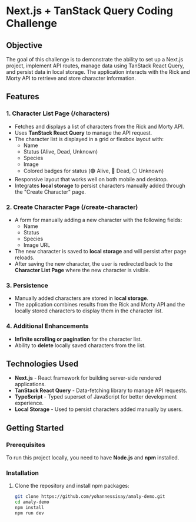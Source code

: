 # Next.js + TanStack Query Coding Challenge

## Objective

The goal of this challenge is to demonstrate the ability to set up a Next.js project, implement API routes, manage data using TanStack React Query, and persist data in local storage. The application interacts with the Rick and Morty API to retrieve and store character information.

## Features

### 1. **Character List Page (/characters)**

- Fetches and displays a list of characters from the Rick and Morty API.
- Uses **TanStack React Query** to manage the API request.
- The character list is displayed in a grid or flexbox layout with:
  - Name
  - Status (Alive, Dead, Unknown)
  - Species
  - Image
  - Colored badges for status (🟢 Alive, 🔴 Dead, ⚪ Unknown)
- Responsive layout that works well on both mobile and desktop.
- Integrates **local storage** to persist characters manually added through the "Create Character" page.

### 2. **Create Character Page (/create-character)**

- A form for manually adding a new character with the following fields:
  - Name
  - Status
  - Species
  - Image URL
- The new character is saved to **local storage** and will persist after page reloads.
- After saving the new character, the user is redirected back to the **Character List Page** where the new character is visible.

### 3. **Persistence**

- Manually added characters are stored in **local storage**.
- The application combines results from the Rick and Morty API and the locally stored characters to display them in the character list.

### 4. **Additional Enhancements**

- **Infinite scrolling or pagination** for the character list.
- Ability to **delete** locally saved characters from the list.

## Technologies Used

- **Next.js** - React framework for building server-side rendered applications.
- **TanStack React Query** - Data-fetching library to manage API requests.
- **TypeScript** - Typed superset of JavaScript for better development experience.
- **Local Storage** - Used to persist characters added manually by users.

## Getting Started

### Prerequisites

To run this project locally, you need to have **Node.js** and **npm** installed.

### Installation

1. Clone the repository and install npm packages:

   ```bash
   git clone https://github.com/yohannessisay/amaly-demo.git
   cd amaly-demo
   npm install
   npm run dev

   ```
